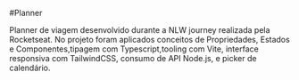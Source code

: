 #Planner

Planner de viagem desenvolvido durante a NLW journey realizada pela Rocketseat. No projeto foram aplicados conceitos de Propriedades, Estados e Componentes,tipagem com Typescript,tooling com Vite, interface responsiva com TailwindCSS, consumo  de API Node.js, e picker de calendário.
